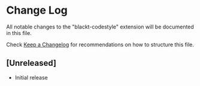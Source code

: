 # Change Log

All notable changes to the "blackt-codestyle" extension will be documented in this file.

Check [Keep a Changelog](http://keepachangelog.com/) for recommendations on how to structure this file.

## [Unreleased]

- Initial release